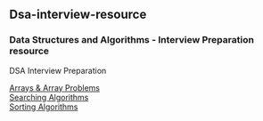 ## Dsa-interview-resource

### Data Structures and Algorithms - Interview Preparation resource

DSA Interview Preparation

[Arrays & Array Problems](https://github.com/Yogesh-10/dsa-interview-resource/tree/main/dsa_java/src/com/yogesh/Arrays)
<br>
[Searching Algorithms](https://github.com/Yogesh-10/dsa-interview-resource/tree/main/dsa_java/src/com/yogesh/Algorithms/SearchingAlgorithms)
<br>
[Sorting Algorithms](https://github.com/Yogesh-10/dsa-interview-resource/tree/main/dsa_java/src/com/yogesh/Algorithms/SortingAlgorithms)

